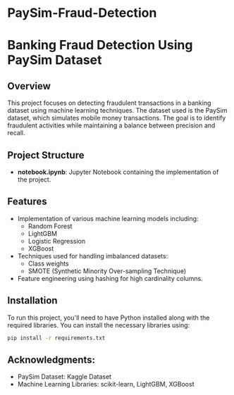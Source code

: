 # PaySim-Fraud-Detection
# Banking Fraud Detection Using PaySim Dataset

## Overview

This project focuses on detecting fraudulent transactions in a banking dataset using machine learning techniques. The dataset used is the PaySim dataset, which simulates mobile money transactions. The goal is to identify fraudulent activities while maintaining a balance between precision and recall.

## Project Structure

- **notebook.ipynb**: Jupyter Notebook containing the implementation of the project.

## Features

- Implementation of various machine learning models including:
  - Random Forest
  - LightGBM
  - Logistic Regression
  - XGBoost
- Techniques used for handling imbalanced datasets:
  - Class weights
  - SMOTE (Synthetic Minority Over-sampling Technique)
- Feature engineering using hashing for high cardinality columns.

## Installation

To run this project, you'll need to have Python installed along with the required libraries. You can install the necessary libraries using:

```bash
pip install -r requirements.txt
```

## Acknowledgments:
- PaySim Dataset: Kaggle Dataset
- Machine Learning Libraries: scikit-learn, LightGBM, XGBoost
